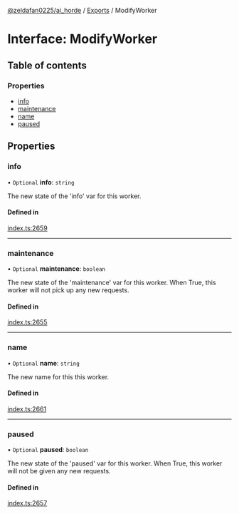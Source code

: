 [@zeldafan0225/ai_horde](../README.md) / [Exports](../modules.md) / ModifyWorker

# Interface: ModifyWorker

## Table of contents

### Properties

- [info](ModifyWorker.md#info)
- [maintenance](ModifyWorker.md#maintenance)
- [name](ModifyWorker.md#name)
- [paused](ModifyWorker.md#paused)

## Properties

### info

• `Optional` **info**: `string`

The new state of the 'info' var for this worker.

#### Defined in

[index.ts:2659](https://github.com/ZeldaFan0225/ai_horde/blob/3212b20/index.ts#L2659)

___

### maintenance

• `Optional` **maintenance**: `boolean`

The new state of the 'maintenance' var for this worker. When True, this worker will not pick up any new requests.

#### Defined in

[index.ts:2655](https://github.com/ZeldaFan0225/ai_horde/blob/3212b20/index.ts#L2655)

___

### name

• `Optional` **name**: `string`

The new name for this this worker.

#### Defined in

[index.ts:2661](https://github.com/ZeldaFan0225/ai_horde/blob/3212b20/index.ts#L2661)

___

### paused

• `Optional` **paused**: `boolean`

The new state of the 'paused' var for this worker. When True, this worker will not be given any new requests.

#### Defined in

[index.ts:2657](https://github.com/ZeldaFan0225/ai_horde/blob/3212b20/index.ts#L2657)
